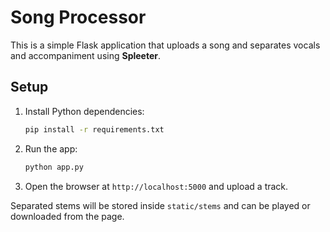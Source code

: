 # Song Processor

This is a simple Flask application that uploads a song and separates vocals and accompaniment using **Spleeter**.

## Setup

1. Install Python dependencies:
   ```bash
   pip install -r requirements.txt
   ```
2. Run the app:
   ```bash
   python app.py
   ```
3. Open the browser at `http://localhost:5000` and upload a track.

Separated stems will be stored inside `static/stems` and can be played or downloaded from the page.
